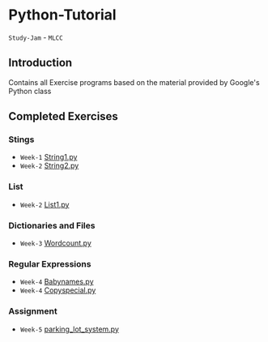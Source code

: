 # Python-Tutorial
`Study-Jam` - `MLCC`
## Introduction
Contains all Exercise programs based on the material provided by Google's Python class
## Completed Exercises
### Stings
* `Week-1` [String1.py](https://github.com/KrishnaAlagiri/Python-Tutorial/blob/master/string1.py)
* `Week-2` [String2.py](https://github.com/KrishnaAlagiri/Python-Tutorial/blob/master/string2.py)
### List
* `Week-2` [List1.py](https://github.com/KrishnaAlagiri/Python-Tutorial/blob/master/list1.py)
### Dictionaries and Files
* `Week-3` [Wordcount.py](https://github.com/KrishnaAlagiri/Python-Tutorial/blob/master/wordcount.py)
### Regular Expressions
* `Week-4` [Babynames.py](https://github.com/KrishnaAlagiri/Python-Tutorial/blob/master/babynames.py)
* `Week-4` [Copyspecial.py](https://github.com/KrishnaAlagiri/Python-Tutorial/blob/master/copyspecial.py)
### Assignment
* `Week-5` [parking_lot_system.py](https://github.com/KrishnaAlagiri/Python-Tutorial/blob/master/parking_lot_system.py)
